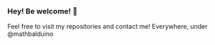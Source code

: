 ### Hey! Be welcome! 👋

Feel free to visit my repositories and contact me!
Everywhere, under @mathbalduino
